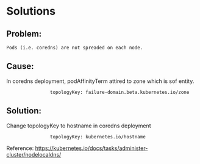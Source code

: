 # Solutions

## Problem:
```
Pods (i.e. coredns) are not spreaded on each node.
```

## Cause:
In coredns deployment, podAffinityTerm attired to zone which is sof entity.
```
                topologyKey: failure-domain.beta.kubernetes.io/zone
```

## Solution:
Change topologyKey to hostname in coredns deployment
```
                topologyKey: kubernetes.io/hostname
```

Reference: https://kubernetes.io/docs/tasks/administer-cluster/nodelocaldns/
